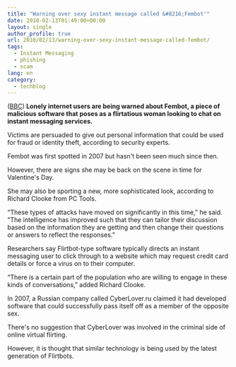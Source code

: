 ```yaml
---
title: "Warning over sexy instant message called &#8216;Fembot'"
date: 2010-02-13T01:49:00+00:00
layout: single
author_profile: true
url: 2010/02/13/warning-over-sexy-instant-message-called-fembot/
tags:
  - Instant Messaging
  - phishing
  - scam
lang: en
category: 
  - techblog
---
```

([BBC](http://www.bbc.co.uk/)) **Lonely internet users are being warned about Fembot, a piece of malicious software that poses as a flirtatious woman looking to chat on instant messaging services.**

Victims are persuaded to give out personal information that could be used for fraud or identity theft, according to security experts.

Fembot was first spotted in 2007 but hasn't been seen much since then.

However, there are signs she may be back on the scene in time for Valentine's Day.

She may also be sporting a new, more sophisticated look, according to Richard Clooke from PC Tools.

“These types of attacks have moved on significantly in this time,” he said. “The intelligence has improved such that they can tailor their discussion based on the information they are getting and then change their questions or answers to reflect the responses.”

Researchers say Flirtbot-type software typically directs an instant messaging user to click through to a website which may request credit card details or force a virus on to their computer.

“There is a certain part of the population who are willing to engage in these kinds of conversations,” added Richard Clooke.

In 2007, a Russian company called CyberLover.ru claimed it had developed software that could successfully pass itself off as a member of the opposite sex.

There's no suggestion that CyberLover was involved in the criminal side of online virtual flirting.

However, it is thought that similar technology is being used by the latest generation of Flirtbots.